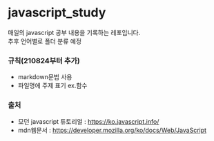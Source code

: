 # javascript_study
매일의 javascript 공부 내용을 기록하는 레포입니다.    
추후 언어별로 폴더 분류 예정 

### 규칙(210824부터 추가)
- markdown문법 사용
- 파일명에 주제 표기 ex.함수

### 출처

- 모던 javascript 튜토리얼 : https://ko.javascript.info/
- mdn웹문서 : https://developer.mozilla.org/ko/docs/Web/JavaScript
